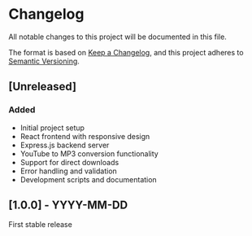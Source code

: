 # Changelog

All notable changes to this project will be documented in this file.

The format is based on [Keep a Changelog](https://keepachangelog.com/en/1.0.0/),
and this project adheres to [Semantic Versioning](https://semver.org/spec/v2.0.0.html).

## [Unreleased]

### Added
- Initial project setup
- React frontend with responsive design
- Express.js backend server
- YouTube to MP3 conversion functionality
- Support for direct downloads
- Error handling and validation
- Development scripts and documentation

## [1.0.0] - YYYY-MM-DD
First stable release 
